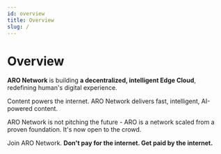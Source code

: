 ```yaml
---
id: overview
title: Overview
slug: /
---
```


# Overview

**ARO Network** is building **a decentralized, intelligent Edge Cloud**, redefining human's digital experience.

Content powers the internet. ARO Network delivers fast, intelligent, AI-powered content.

ARO Network is not pitching the future - ARO is a network scaled from a proven foundation. It's now open to the crowd. 

Join ARO Network. **Don't pay for the internet. Get paid by the internet.**


